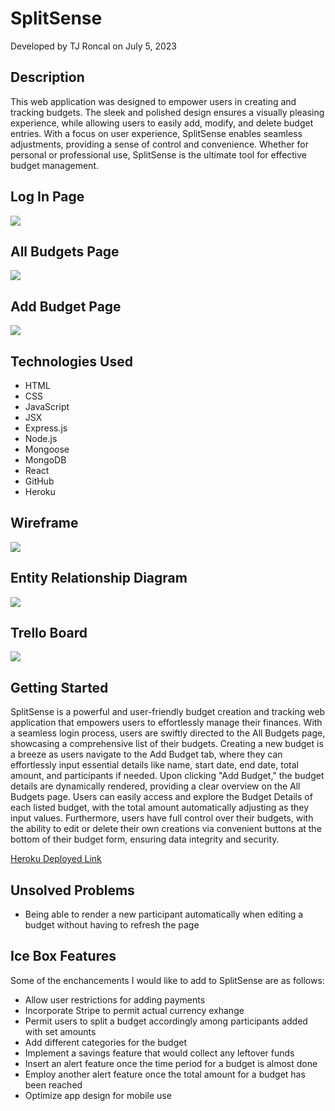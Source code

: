 # SplitSense
Developed by TJ Roncal on July 5, 2023

## Description
This web application was designed to empower users in creating and tracking budgets. The sleek and polished design ensures a visually pleasing experience, while allowing users to easily add, modify, and delete budget entries. With a focus on user experience, SplitSense enables seamless adjustments, providing a sense of control and convenience. Whether for personal or professional use, SplitSense is the ultimate tool for effective budget management.   

## Log In Page
![](https://github.com/gambitpolizei-ga/split-sense/assets/129716310/cd3acc13-5184-4384-afd1-ce6f4a0e16f3)

## All Budgets Page
![](https://github.com/gambitpolizei-ga/split-sense/assets/129716310/759a2290-ca24-457f-a6fb-f49780d6efc6)

## Add Budget Page
![](https://github.com/gambitpolizei-ga/split-sense/assets/129716310/a045d957-dabc-41d3-b149-cf5341868a98)

## Technologies Used
* HTML
* CSS
* JavaScript
* JSX
* Express.js
* Node.js
* Mongoose
* MongoDB
* React
* GitHub
* Heroku

## Wireframe
![](https://github.com/gambitpolizei-ga/split-sense/assets/129716310/3af8537f-d10c-4dd3-92a2-490b37bb7804)

## Entity Relationship Diagram
![](https://github.com/gambitpolizei-ga/split-sense/assets/129716310/cda808d4-dce1-4d61-a252-826e11b691d2)

## Trello Board
![](https://github.com/gambitpolizei-ga/split-sense/assets/129716310/d5e184f5-2eda-4519-a299-fee3dca07ec7)

## Getting Started
SplitSense is a powerful and user-friendly budget creation and tracking web application that empowers users to effortlessly manage their finances. With a seamless login process, users are swiftly directed to the All Budgets page, showcasing a comprehensive list of their budgets. Creating a new budget is a breeze as users navigate to the Add Budget tab, where they can effortlessly input essential details like name, start date, end date, total amount, and participants if needed. Upon clicking "Add Budget," the budget details are dynamically rendered, providing a clear overview on the All Budgets page. Users can easily access and explore the Budget Details of each listed budget, with the total amount automatically adjusting as they input values. Furthermore, users have full control over their budgets, with the ability to edit or delete their own creations via convenient buttons at the bottom of their budget form, ensuring data integrity and security.

[Heroku Deployed Link](https://splitsense-f18fcc040e0c.herokuapp.com/)

## Unsolved Problems
* Being able to render a new participant automatically when editing a budget without having to refresh the page

## Ice Box Features
Some of the enchancements I would like to add to SplitSense are as follows:
* Allow user restrictions for adding payments
* Incorporate Stripe to permit actual currency exhange
* Permit users to split a budget accordingly among participants added with set amounts
* Add different categories for the budget
* Implement a savings feature that would collect any leftover funds
* Insert an alert feature once the time period for a budget is almost done
* Employ another alert feature once the total amount for a budget has been reached
* Optimize app design for mobile use
